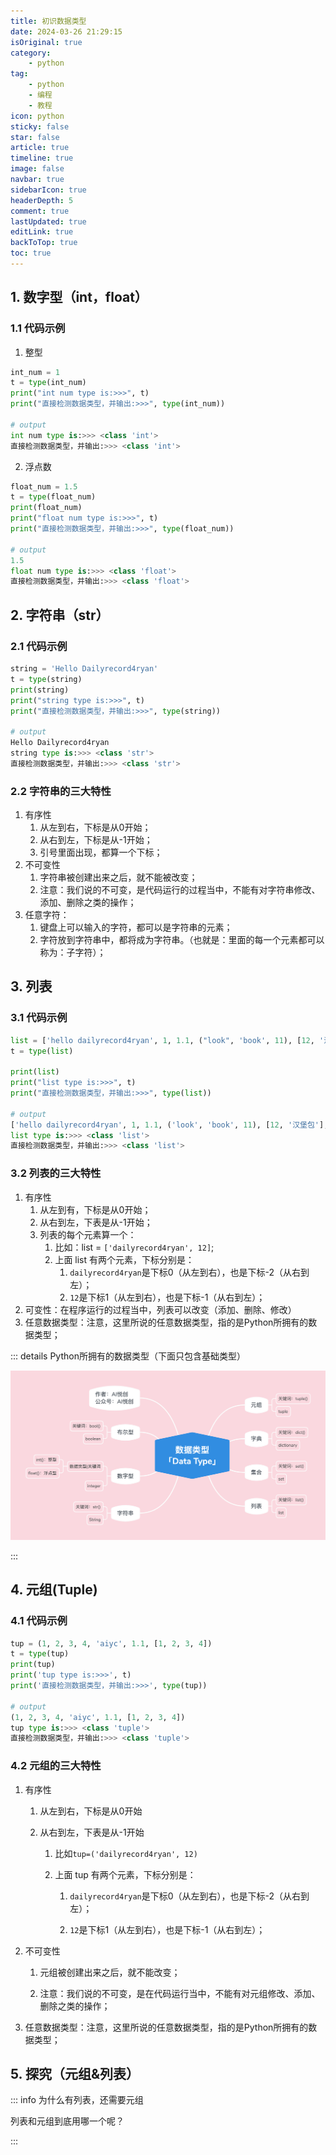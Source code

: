 ```yaml
---
title: 初识数据类型
date: 2024-03-26 21:29:15
isOriginal: true
category:
    - python
tag:
    - python
    - 编程
    - 教程
icon: python
sticky: false
star: false
article: true
timeline: true
image: false
navbar: true
sidebarIcon: true
headerDepth: 5
comment: true
lastUpdated: true
editLink: true
backToTop: true
toc: true
---
```


## 1. 数字型（int，float）

### 1.1 代码示例

1. 整型

```python
int_num = 1
t = type(int_num)
print("int num type is:>>>", t)
print("直接检测数据类型，并输出:>>>", type(int_num))

# output
int num type is:>>> <class 'int'>
直接检测数据类型，并输出:>>> <class 'int'>
```



2. 浮点数

```python
float_num = 1.5
t = type(float_num)
print(float_num)
print("float num type is:>>>", t)
print("直接检测数据类型，并输出:>>>", type(float_num))

# output
1.5
float num type is:>>> <class 'float'>
直接检测数据类型，并输出:>>> <class 'float'>
```



## 2. 字符串（str）

### 2.1 代码示例

```python
string = 'Hello Dailyrecord4ryan'
t = type(string)
print(string)
print("string type is:>>>", t)
print("直接检测数据类型，并输出:>>>", type(string))

# output
Hello Dailyrecord4ryan
string type is:>>> <class 'str'>
直接检测数据类型，并输出:>>> <class 'str'>
```

 ### 2.2 字符串的三大特性

1. 有序性
    1. 从左到右，下标是从0开始；
    2. 从右到左，下标是从-1开始；
    3. 引号里面出现，都算一个下标；
2.  不可变性
    1. 字符串被创建出来之后，就不能被改变；
    2. 注意：我们说的不可变，是代码运行的过程当中，不能有对字符串修改、添加、删除之类的操作；
3. 任意字符：
    1. 键盘上可以输入的字符，都可以是字符串的元素；
    2. 字符放到字符串中，都将成为字符串。（也就是：里面的每一个元素都可以称为：子字符）；

## 3. 列表

### 3.1 代码示例

```python
list = ['hello dailyrecord4ryan', 1, 1.1, ("look", 'book', 11), [12, '汉堡包'], True, False]
t = type(list)

print(list)
print("list type is:>>>", t)
print("直接检测数据类型，并输出:>>>", type(list))

# output 
['hello dailyrecord4ryan', 1, 1.1, ('look', 'book', 11), [12, '汉堡包'], True, False]
list type is:>>> <class 'list'>
直接检测数据类型，并输出:>>> <class 'list'>
```

### 3.2 列表的三大特性

1. 有序性
    1. 从左到有，下标是从0开始；
    2. 从右到左，下表是从-1开始；
    3. 列表的每个元素算一个：
        1. 比如：list = `['dailyrecord4ryan', 12]`;
        2. 上面 list 有两个元素，下标分别是：
            1. `dailyrecord4ryan`是下标0（从左到右），也是下标-2（从右到左）；
            2. `12`是下标1（从左到右），也是下标-1（从右到左）；
2. 可变性：在程序运行的过程当中，列表可以改变（添加、删除、修改）
3. 任意数据类型：注意，这里所说的任意数据类型，指的是Python所拥有的数据类型；

::: details Python所拥有的数据类型（下面只包含基础类型）

![Data Type](./2.Data-type.assets/0fef5d75d64cf6cc225b35701b9987e-1711462387989-3.png)

:::

## 4. 元组(Tuple)

### 4.1 代码示例

```python
tup = (1, 2, 3, 4, 'aiyc', 1.1, [1, 2, 3, 4])
t = type(tup)
print(tup)
print('tup type is:>>>', t)
print('直接检测数据类型，并输出:>>>', type(tup))

# output
(1, 2, 3, 4, 'aiyc', 1.1, [1, 2, 3, 4])
tup type is:>>> <class 'tuple'>
直接检测数据类型，并输出:>>> <class 'tuple'>
```

### 4.2 元组的三大特性

1. 有序性

    1. 从左到右，下标是从0开始

    2. 从右到左，下表是从-1开始

        1. 比如`tup=('dailyrecord4ryan', 12)`

        2. 上面 tup 有两个元素，下标分别是：

            1. `dailyrecord4ryan`是下标0（从左到右），也是下标-2（从右到左）；

            2. `12`是下标1（从左到右），也是下标-1（从右到左）；

                

2. 不可变性

    1. 元组被创建出来之后，就不能改变；

    2. 注意：我们说的不可变，是在代码运行当中，不能有对元组修改、添加、删除之类的操作；

        

3. 任意数据类型：注意，这里所说的任意数据类型，指的是Python所拥有的数据类型；

## 5. 探究（元组&列表）

::: info 为什么有列表，还需要元组

列表和元组到底用哪一个呢？

:::

